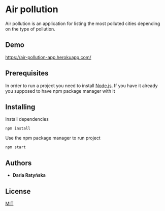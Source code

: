 # Air pollution

Air pollution is an application  for listing the most polluted cities depending on the type of pollution.

## Demo

https://air-pollution-app.herokuapp.com/

## Prerequisites

In order to run a project you need to install [Node.js](https://nodejs.org/en/).
If you have it already you supposed to have npm package manager with it

## Installing


Install dependencies

```
npm install
```

Use the npm package manager to run project

```
npm start
```



## Authors

* **Daria Ratyńska**


## License

[MIT](https://choosealicense.com/licenses/mit/)

